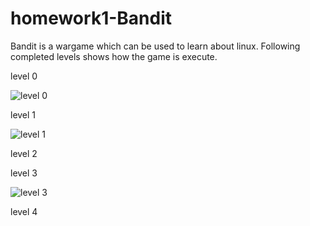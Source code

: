 # homework1-Bandit

Bandit is a wargame which can be used to learn about linux. Following completed levels shows how the game is execute.

level 0

![level 0](https://cloud.githubusercontent.com/assets/9804892/14378838/451478c2-fd2c-11e5-805d-64c1b176587d.png)

level 1

![level 1](https://cloud.githubusercontent.com/assets/9804892/14381295/465865dc-fd3a-11e5-814a-8e33d1a47fad.png)

level 2

level 3

![level 3](https://cloud.githubusercontent.com/assets/9804892/14381329/7d52b998-fd3a-11e5-865e-a5c6e2669254.png)

level 4


